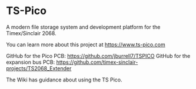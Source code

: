 # TS-Pico
A modern file storage system and development platform for the Timex/Sinclair 2068.

You can learn more about this project at https://www.ts-pico.com

GitHub for the Pico PCB: https://github.com/jburrell7/TSPICO
GitHub for the expansion bus PCB: https://github.com/timex-sinclair-projects/TS2068_Extender

The Wiki has guidance about using the TS Pico. 
